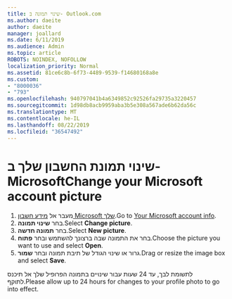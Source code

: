```yaml
---
title: שינוי תמונה ב- Outlook.com
ms.author: daeite
author: daeite
manager: joallard
ms.date: 6/11/2019
ms.audience: Admin
ms.topic: article
ROBOTS: NOINDEX, NOFOLLOW
localization_priority: Normal
ms.assetid: 81ce6c8b-6f73-4489-9539-f14680168a8e
ms.custom:
- "8000036"
- "793"
ms.openlocfilehash: 940797041b4a6349852c92526fa29735a3220457
ms.sourcegitcommit: 1d98db8acb9959aba3b5e308a567ade6b62da56c
ms.translationtype: MT
ms.contentlocale: he-IL
ms.lasthandoff: 08/22/2019
ms.locfileid: "36547492"
---
```

# <a name="change-your-microsoft-account-picture"></a><span data-ttu-id="6152c-102">שינוי תמונת החשבון שלך ב- Microsoft</span><span class="sxs-lookup"><span data-stu-id="6152c-102">Change your Microsoft account picture</span></span>

1. <span data-ttu-id="6152c-103">מעבר אל [מידע חשבון Microsoft שלך](https://go.microsoft.com/fwlink/p/?linkid=860841).</span><span class="sxs-lookup"><span data-stu-id="6152c-103">Go to [Your Microsoft account info](https://go.microsoft.com/fwlink/p/?linkid=860841).</span></span>
2. <span data-ttu-id="6152c-104">בחר **שינוי תמונה**.</span><span class="sxs-lookup"><span data-stu-id="6152c-104">Select **Change picture**.</span></span>
3. <span data-ttu-id="6152c-105">בחר **תמונה חדשה**.</span><span class="sxs-lookup"><span data-stu-id="6152c-105">Select **New picture**.</span></span>
4. <span data-ttu-id="6152c-106">בחר את התמונה שבה ברצונך להשתמש ובחר **פתוח**.</span><span class="sxs-lookup"><span data-stu-id="6152c-106">Choose the picture you want to use and select **Open**.</span></span>
5. <span data-ttu-id="6152c-107">גרור או שינוי הגודל של תיבת תמונה ובחר **שמור**.</span><span class="sxs-lookup"><span data-stu-id="6152c-107">Drag or resize the image box and select **Save**.</span></span>

<span data-ttu-id="6152c-108">לתשומת לבך, עד 24 שעות עבור שינויים בתמונה הפרופיל שלך אל תיכנס לתוקף.</span><span class="sxs-lookup"><span data-stu-id="6152c-108">Please allow up to 24 hours for changes to your profile photo to go into effect.</span></span>